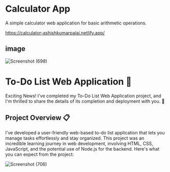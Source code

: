 # Calculator App

A simple calculator web application for basic arithmetic operations.

https://calculator-ashishkumarpalai.netlify.app/

## image

![Screenshot (698)](https://github.com/ashishkumarpalai/CODING-SAMURAI-INTERNSHIP-TASK/assets/112760336/96c5853b-1973-44d9-976c-50ca3a50305f)


# To-Do List Web Application 🚀

Exciting News! I've completed my To-Do List Web Application project, and I'm thrilled to share the details of its completion and deployment with you. 🎉

## Project Overview 📋

I've developed a user-friendly web-based to-do list application that lets you manage tasks effortlessly and stay organized. This project was an incredible learning journey in web development, involving HTML, CSS, JavaScript, and the potential use of Node.js for the backend. Here's what you can expect from the project:

![Screenshot (706)](https://github.com/ashishkumarpalai/CODING-SAMURAI-INTERNSHIP-TASK/assets/112760336/48b5381c-6745-47ff-bd15-f2a35608a777)
